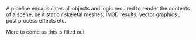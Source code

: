 A pipeline encapsulates all objects and logic required to render the contents of a scene, be it static / skeletal meshes, IM3D results, vector graphics , post process effects etc.

More to come as this is filled out

